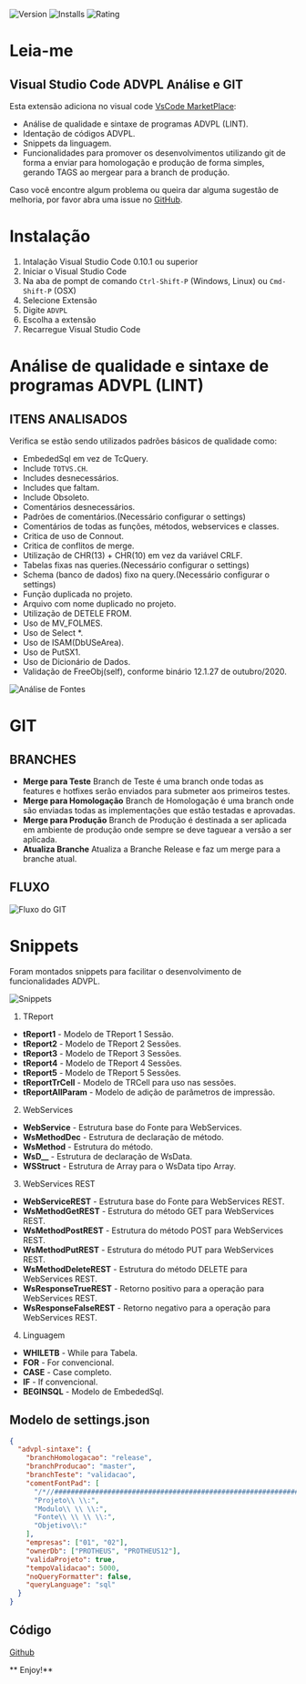 ![Version](https://vsmarketplacebadge.apphb.com/version/robsonrosilva.advpl-sintaxe.svg) ![Installs](https://vsmarketplacebadge.apphb.com/installs/robsonrosilva.advpl-sintaxe.svg) ![Rating](https://vsmarketplacebadge.apphb.com/rating-short/robsonrosilva.advpl-sintaxe.svg)

# Leia-me

## Visual Studio Code ADVPL Análise e GIT

Esta extensão adiciona no visual code [VsCode MarketPlace](https://marketplace.visualstudio.com/items?itemName=robsonrosilva.advpl-sintaxe):

- Análise de qualidade e sintaxe de programas ADVPL (LINT).
- Identação de códigos ADVPL.
- Snippets da linguagem.
- Funcionalidades para promover os desenvolvimentos utilizando git de forma a enviar para homologação e produção de forma simples, gerando TAGS ao mergear para a branch de produção.

Caso você encontre algum problema ou queira dar alguma sugestão de melhoria, por favor abra uma issue no [GitHub](https://github.com/robsonrosilva/advpl-sintaxe/issues).

# Instalação

1. Intalação Visual Studio Code 0.10.1 ou superior
2. Iniciar o Visual Studio Code
3. Na aba de pompt de comando `Ctrl-Shift-P` (Windows, Linux) ou `Cmd-Shift-P` (OSX)
4. Selecione Extensão
5. Digite `ADVPL`
6. Escolha a extensão
7. Recarregue Visual Studio Code

# Análise de qualidade e sintaxe de programas ADVPL (LINT)

## ITENS ANALISADOS

Verifica se estão sendo utilizados padrões básicos de qualidade como:

- EmbededSql em vez de TcQuery.
- Include `TOTVS.CH`.
- Includes desnecessários.
- Includes que faltam.
- Include Obsoleto.
- Comentários desnecessários.
- Padrões de comentários.(Necessário configurar o settings)
- Comentários de todas as funções, métodos, webservices e classes.
- Critica de uso de Connout.
- Critica de conflitos de merge.
- Utilização de CHR(13) + CHR(10) em vez da variável CRLF.
- Tabelas fixas nas queries.(Necessário configurar o settings)
- Schema (banco de dados) fixo na query.(Necessário configurar o settings)
- Função duplicada no projeto.
- Arquivo com nome duplicado no projeto.
- Utilização de DETELE FROM.
- Uso de MV_FOLMES.
- Uso de Select \*.
- Uso de ISAM(DbUSeArea).
- Uso de PutSX1.
- Uso de Dicionário de Dados.
- Validação de FreeObj(self), conforme binário 12.1.27 de outubro/2020.

![Análise de Fontes](images/analiseFontes.png?raw=true 'Análise de Fontes')

# GIT

## BRANCHES

- **Merge para Teste** Branch de Teste é uma branch onde todas as features e hotfixes serão enviados para submeter aos primeiros testes.
- **Merge para Homologação** Branch de Homologação é uma branch onde são enviadas todas as implementações que estão testadas e aprovadas.
- **Merge para Produção** Branch de Produção é destinada a ser aplicada em ambiente de produção onde sempre se deve taguear a versão a ser aplicada.
- **Atualiza Branche** Atualiza a Branche Release e faz um merge para a branche atual.

## FLUXO

![Fluxo do GIT](images/fluxoGit.png?raw=true 'Fluxo do GIT')

# Snippets

Foram montados snippets para facilitar o desenvolvimento de funcionalidades ADVPL.

![Snippets](images/snippets.png?raw=true 'Snippets')

1. TReport

- **tReport1** - Modelo de TReport 1 Sessão.
- **tReport2** - Modelo de TReport 2 Sessões.
- **tReport3** - Modelo de TReport 3 Sessões.
- **tReport4** - Modelo de TReport 4 Sessões.
- **tReport5** - Modelo de TReport 5 Sessões.
- **tReportTrCell** - Modelo de TRCell para uso nas sessões.
- **tReportAllParam** - Modelo de adição de parâmetros de impressão.

2. WebServices

- **WebService** - Estrutura base do Fonte para WebServices.
- **WsMethodDec** - Estrutura de declaração de método.
- **WsMethod** - Estrutura do método.
- **WsD\_\_** - Estrutura de declaração de WsData.
- **WSStruct** - Estrutura de Array para o WsData tipo Array.

3. WebServices REST

- **WebServiceREST** - Estrutura base do Fonte para WebServices REST.
- **WsMethodGetREST** - Estrutura do método GET para WebServices REST.
- **WsMethodPostREST** - Estrutura do método POST para WebServices REST.
- **WsMethodPutREST** - Estrutura do método PUT para WebServices REST.
- **WsMethodDeleteREST** - Estrutura do método DELETE para WebServices REST.
- **WsResponseTrueREST** - Retorno positivo para a operação para WebServices REST.
- **WsResponseFalseREST** - Retorno negativo para a operação para WebServices REST.

4. Linguagem

- **WHILETB** - While para Tabela.
- **FOR** - For convencional.
- **CASE** - Case completo.
- **IF** - If convencional.
- **BEGINSQL** - Modelo de EmbededSql.

## Modelo de settings.json

```json
{
  "advpl-sintaxe": {
    "branchHomologacao": "release",
    "branchProducao": "master",
    "branchTeste": "validacao",
    "comentFontPad": [
      "/*//#########################################################################################",
      "Projeto\\ \\:",
      "Modulo\\ \\ \\:",
      "Fonte\\ \\ \\ \\:",
      "Objetivo\\:"
    ],
    "empresas": ["01", "02"],
    "ownerDb": ["PROTHEUS", "PROTHEUS12"],
    "validaProjeto": true,
    "tempoValidacao": 5000,
    "noQueryFormatter": false,
    "queryLanguage": "sql"
  }
}
```

## Código

[Github](https://github.com/robsonrosilva/advpl-sintaxe)

** Enjoy!**
